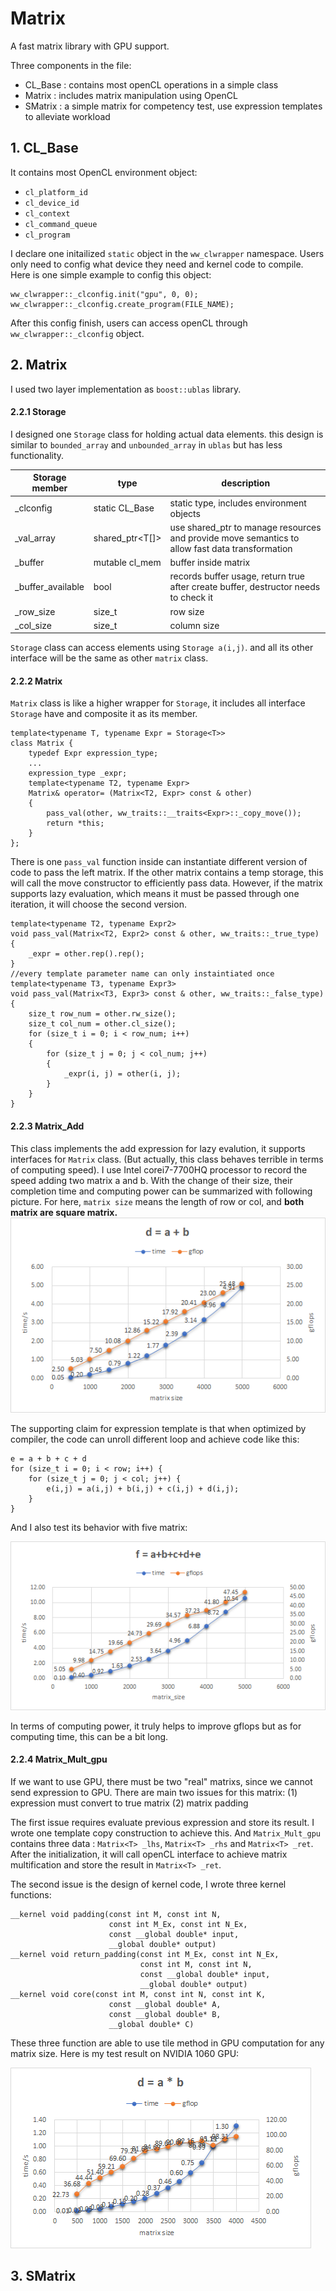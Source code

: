 # Matrix
A fast matrix library with GPU support.

Three components in the file:
- CL_Base : contains most openCL operations in a simple class
- Matrix : includes matrix manipulation using OpenCL
- SMatrix : a simple matrix for competency test, use expression templates to alleviate workload

## 1. CL_Base
It contains most OpenCL environment object:
- `cl_platform_id`
- `cl_device_id`
- `cl_context`
- `cl_command_queue`
- `cl_program`

I declare one initailized `static` object in the `ww_clwrapper` namespace. Users only need to config what device they need and kernel code to compile.
Here is one simple example to config this object:
```
ww_clwrapper::_clconfig.init("gpu", 0, 0);
ww_clwrapper::_clconfig.create_program(FILE_NAME);
```
After this config finish, users can access openCL through `ww_clwrapper::_clconfig` object. 

## 2. Matrix
I used two layer implementation as `boost::ublas` library. 
#### 2.2.1 Storage
I designed one `Storage` class for holding actual data elements. this design is similar to `bounded_array` and `unbounded_array` in `ublas` but has less functionality. 

Storage member | type | description
-----------|---------|-----------
_clconfig|static CL_Base| static type, includes environment objects
_val_array | shared_ptr<T[]> | use shared_ptr to manage resources and provide move semantics to allow fast data transformation
_buffer | mutable cl_mem | buffer inside matrix
_buffer_available | bool | records buffer usage, return true after create buffer, destructor needs to check it
_row_size | size_t | row size
_col_size | size_t | column size

`Storage` class can access elements using `Storage a(i,j)`. and all its other interface will be the same as other `matrix` class. 
#### 2.2.2 Matrix
`Matrix` class is like a higher wrapper for `Storage`, it includes all interface `Storage` have and composite it as its member. 
```
template<typename T, typename Expr = Storage<T>>
class Matrix {
    typedef Expr expression_type;
    ...
    expression_type _expr;
	template<typename T2, typename Expr>
	Matrix& operator= (Matrix<T2, Expr> const & other)
	{
		pass_val(other, ww_traits::__traits<Expr>::_copy_move());
		return *this;
	}
};
```
There is one `pass_val` function inside can instantiate different version of code to pass the left matrix. If the other matrix contains a temp storage, this will call the move constructor to efficiently pass data. However, if the matrix supports lazy evaluation, which means it must be passed through one iteration, it will choose the second version. 
```
template<typename T2, typename Expr2>
void pass_val(Matrix<T2, Expr2> const & other, ww_traits::_true_type)
{
	_expr = other.rep().rep();
}
//every template parameter name can only instaintiated once
template<typename T3, typename Expr3>
void pass_val(Matrix<T3, Expr3> const & other, ww_traits::_false_type)
{
	size_t row_num = other.rw_size();
	size_t col_num = other.cl_size();
	for (size_t i = 0; i < row_num; i++)
	{
		for (size_t j = 0; j < col_num; j++)
		{
			_expr(i, j) = other(i, j);
		}
	}
}
```

#### 2.2.3 Matrix_Add
This class implements the add expression for lazy evalution, it supports interfaces for `Matrix` class. (But actually, this class behaves terrible in terms of computing speed).
I use Intel corei7-7700HQ processor to record the speed adding two matrix a and b. With the change of their size, their completion time and computing power can be summarized with following picture. For here, `matrix size` means the length of row or col, and **both matrix are square matrix.** 
![double_add](https://raw.githubusercontent.com/Aperjump/Matrix/master/picture/double_add.png)

The supporting claim for expression template is that when optimized by compiler, the code can unroll different loop and achieve code like this:
```
e = a + b + c + d
for (size_t i = 0; i < row; i++) {
    for (size_t j = 0; j < col; j++) { 
        e(i,j) = a(i,j) + b(i,j) + c(i,j) + d(i,j);
    }
}
```
And I also test its behavior with five matrix:

![multi_add](https://raw.githubusercontent.com/Aperjump/Matrix/master/picture/multi_add.png)


In terms of computing power, it truly helps to improve gflops but as for computing time, this can be a bit long.

#### 2.2.4  Matrix_Mult_gpu

If we want to use GPU, there must be two "real" matrixs, since we cannot send expression to GPU. There are main two issues for this matrix:
(1) expression must convert to true matrix
(2) matrix padding

The first issue requires evaluate previous expression and store its result. I wrote one template copy construction to achieve this. And `Matrix_Mult_gpu` contains three data : `Matrix<T> _lhs`, `Matrix<T> _rhs` and `Matrix<T> _ret`.
After the initialization, it will call openCL interface to achieve matrix multification and store the result in `Matrix<T> _ret`. 

The second issue is the design of kernel code, I wrote three kernel functions:
```
__kernel void padding(const int M, const int N,
					  const int M_Ex, const int N_Ex,
					  const __global double* input, 
					  __global double* output)
__kernel void return_padding(const int M_Ex, const int N_Ex,
							 const int M, const int N,
							 const __global double* input,
							 __global double* output) 
__kernel void core(const int M, const int N, const int K,
                      const __global double* A,
                      const __global double* B,
                      __global double* C)
```
These three function are able to use tile method in GPU computation for any matrix size. 
Here is my test result on NVIDIA 1060 GPU:

![double_mult](https://github.com/Aperjump/Matrix/blob/master/picture/double_mult.png)

## 3. SMatrix 
